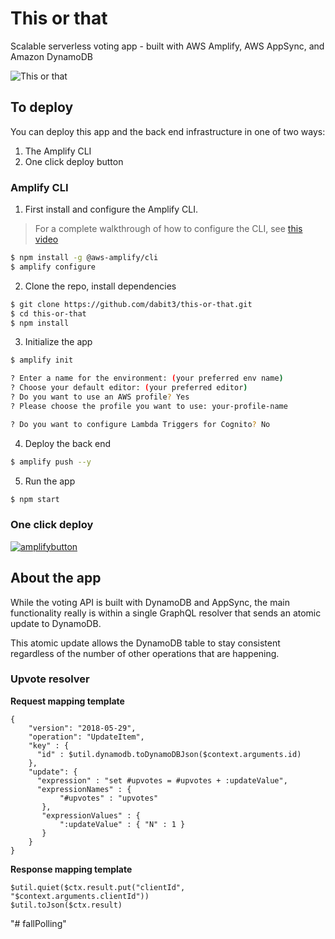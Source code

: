 # This or that

Scalable serverless voting app - built with AWS Amplify, AWS AppSync, and Amazon DynamoDB

![This or that](thisorthat.jpg)

## To deploy

You can deploy this app and the back end infrastructure in one of two ways:

1. The Amplify CLI
2. One click deploy button

### Amplify CLI

1. First install and configure the Amplify CLI.

> For a complete walkthrough of how to configure the CLI, see [this video](https://www.youtube.com/watch?v=fWbM5DLh25U)

```sh
$ npm install -g @aws-amplify/cli
$ amplify configure
```

2. Clone the repo, install dependencies

```sh
$ git clone https://github.com/dabit3/this-or-that.git
$ cd this-or-that
$ npm install
```

3. Initialize the app

```sh
$ amplify init

? Enter a name for the environment: (your preferred env name)
? Choose your default editor: (your preferred editor)
? Do you want to use an AWS profile? Yes
? Please choose the profile you want to use: your-profile-name

? Do you want to configure Lambda Triggers for Cognito? No
```

4. Deploy the back end

```sh
$ amplify push --y
```

5. Run the app

```sh
$ npm start
```

### One click deploy

[![amplifybutton](https://oneclick.amplifyapp.com/button.svg)](https://console.aws.amazon.com/amplify/home#/deploy?repo=https://github.com/dabit3/this-or-that)

## About the app

While the voting API is built with DynamoDB and AppSync, the main functionality really is within a single GraphQL resolver that sends an atomic update to DynamoDB.

This atomic update allows the DynamoDB table to stay consistent regardless of the number of other operations that are happening.

### Upvote resolver

__Request mapping template__

```vtl
{
    "version": "2018-05-29",
    "operation": "UpdateItem",
    "key" : {
      "id" : $util.dynamodb.toDynamoDBJson($context.arguments.id)
    },
    "update": {
      "expression" : "set #upvotes = #upvotes + :updateValue",
      "expressionNames" : {
           "#upvotes" : "upvotes"
       },
       "expressionValues" : {
           ":updateValue" : { "N" : 1 }
       }
    }
}
```

__Response mapping template__

```vtl
$util.quiet($ctx.result.put("clientId", "$context.arguments.clientId"))
$util.toJson($ctx.result)
```
"# fallPolling" 
